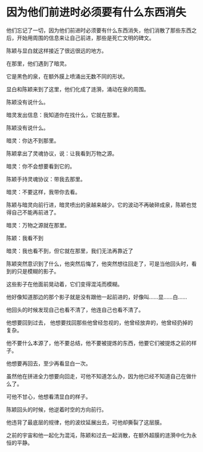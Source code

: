 # 因为他们前进时必须要有什么东西消失

他们忘记了一切，因为他们前进时必须要有什么东西消失，他们消散了那些东西之后，开始用周围的信息来让自己前进，那些是死亡文明的碑文。

陈颖与显白就这样接近了很远很远的地方。

在那里，他们遇到了暗灵。

它是黑色的泉，在额外膜上喷涌出无数不同的形状。

显白和陈颖来到了这里，他们化成了涟漪，涌动在泉的周围。

陈颖没有说什么。

暗灵发出信息：我知道你在找什么，它就在那里。

陈颖没有说什么。

暗灵：你达不到那里。

陈颖拿出了灵魂协议，说：让我看到万物之源。

暗灵：你不会想要看到它的。

陈颖手持灵魂协议：带我去那里。

暗灵：不要这样，我带你去看。

陈颖与暗灵向前行进，暗灵喷出的泉越来越少。它的波动不再破碎成泉，陈颖也觉得自己不能再前进了。

暗灵：万物之源就在那里。

陈颖：我看不到

暗灵：我也看不到，但它就在那里，我们无法再靠近了

陈颖突然意识到了什么，他突然后悔了，他突然想往回走了，可是当他回头时，看到的只是模糊的影子。

这些影子在他面前晃动着，它们变得混沌而模糊。

他好像知道那边的那个影子就是没有跟他一起前进的，好像叫……显……白……

他回头的时候发现自己也看不清了，他连自己也看不清了。

他想要回到过去， 他想要找回那些他曾经忽视的，他曾经放弃的，他曾经扔掉的复杂。

他不要什么本源了，他不要总结，他不要被提炼的东西，他要它们被提炼之前的样子。

他想要再回去，至少再看显白一次。

虽然他在拼进全力想要向回走，可他不知道怎么办，因为他已经不知道自己在做什么了。

可他不甘心，他想看清显白的样子。

陈颖回头的时候，他逆着时空的方向前行。

他违背了最底层的规律，他的波纹延展出去，可他却撕裂了这层膜。

之前的宇宙和他一起化为混沌，陈颖和过去一起消散，在额外超膜的涟漪中化为永恒的平静。

